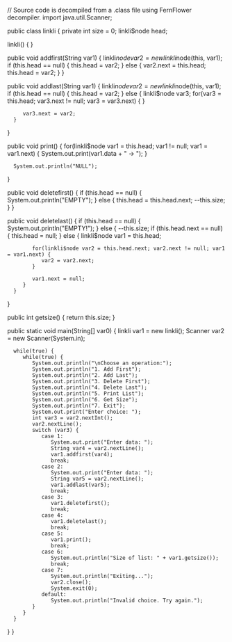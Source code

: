 // Source code is decompiled from a .class file using FernFlower decompiler.
import java.util.Scanner;

public class linkli {
   private int size = 0;
   linkli$node head;

   linkli() {
   }

   public void addfirst(String var1) {
      linkli$node var2 = new linkli$node(this, var1);
      if (this.head == null) {
         this.head = var2;
      } else {
         var2.next = this.head;
         this.head = var2;
      }
   }

   public void addlast(String var1) {
      linkli$node var2 = new linkli$node(this, var1);
      if (this.head == null) {
         this.head = var2;
      } else {
         linkli$node var3;
         for(var3 = this.head; var3.next != null; var3 = var3.next) {
         }

         var3.next = var2;
      }
   }

   public void print() {
      for(linkli$node var1 = this.head; var1 != null; var1 = var1.next) {
         System.out.print(var1.data + " -> ");
      }

      System.out.println("NULL");
   }

   public void deletefirst() {
      if (this.head == null) {
         System.out.println("EMPTY");
      } else {
         this.head = this.head.next;
         --this.size;
      }
   }

   public void deletelast() {
      if (this.head == null) {
         System.out.println("EMPTY!");
      } else {
         --this.size;
         if (this.head.next == null) {
            this.head = null;
         } else {
            linkli$node var1 = this.head;

            for(linkli$node var2 = this.head.next; var2.next != null; var1 = var1.next) {
               var2 = var2.next;
            }

            var1.next = null;
         }
      }
   }

   public int getsize() {
      return this.size;
   }

   public static void main(String[] var0) {
      linkli var1 = new linkli();
      Scanner var2 = new Scanner(System.in);

      while(true) {
         while(true) {
            System.out.println("\nChoose an operation:");
            System.out.println("1. Add First");
            System.out.println("2. Add Last");
            System.out.println("3. Delete First");
            System.out.println("4. Delete Last");
            System.out.println("5. Print List");
            System.out.println("6. Get Size");
            System.out.println("7. Exit");
            System.out.print("Enter choice: ");
            int var3 = var2.nextInt();
            var2.nextLine();
            switch (var3) {
               case 1:
                  System.out.print("Enter data: ");
                  String var4 = var2.nextLine();
                  var1.addfirst(var4);
                  break;
               case 2:
                  System.out.print("Enter data: ");
                  String var5 = var2.nextLine();
                  var1.addlast(var5);
                  break;
               case 3:
                  var1.deletefirst();
                  break;
               case 4:
                  var1.deletelast();
                  break;
               case 5:
                  var1.print();
                  break;
               case 6:
                  System.out.println("Size of list: " + var1.getsize());
                  break;
               case 7:
                  System.out.println("Exiting...");
                  var2.close();
                  System.exit(0);
               default:
                  System.out.println("Invalid choice. Try again.");
            }
         }
      }
   }
}

